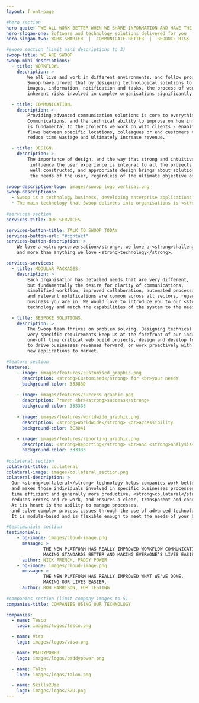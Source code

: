 ```yaml
---
layout: front-page

#hero section
hero-quote: “WE ALL WORK BETTER WHEN WE SHARE INFORMATION AND HAVE THE TOOLS TO COLLABORATE... <strong>co.lateral</strong> MAKES THAT HAPPEN”
hero-slogan-one: Software and technology solutions delivered for you
hero-slogan-two: WORK SMARTER  |  COMMUNICATE BETTER  |  REDDUCE RISK  |  MAXIMISE NEW OPPORTUNITIES

#swoop section (limit mini descriptions to 3)
swoop-title: WE ARE SWOOP
swoop-mini-descriptions:
  - title: WORKFLOW.
    description: >
        We all live and work in different environments, and follow processes to achieve our goals. 
        Swoop have proved that by designing technological solutions to automate the flows of data, 
        images, information, notification and tasks, the process of working can be simplified and 
        inherent risks involved in complex organisations significantly reduced.

  - title: COMMUNICATION.
    description: >
        Providing advanced communication solutions is core to everything we deliver. 
        Communications, and the technical ability to improve on how information is passed around, 
        is fundamental to the projects we work on with clients - enabling better communication 
        flows between specific locations, colleagues or end customers to improve efficiency, 
        reduce time wastage and ultimately increase revenue.

  - title: DESIGN.
    description: >
        The importance of design, and the way that strong and intuitive design can positively
         influence the user experience is integral to all the projects we undertake. Simple, 
         well constructed, and appropriate design brings about solutions that entirely meet 
         the needs of the user, regardless of the ultimate objective of the technology.

swoop-description-logo: images/swoop_logo_vertical.png
swoop-descriptions:
  - Swoop is a technology business, developing enterprise applications and leading-edge software to solve a wide variety of business issues. We work with clients across Europe, and are focussed on developing solutions that automate business processes which ease the organisational and personal burden of manually handing large amounts of data.
  - The main technology that Swoop delivers into organisations is <strong>co.lateral</strong>, which helps companies work better, be more effective and increase efficiency. At its heart, <strong>co.lateral</strong> is about process, and solving real and costly business process issues through the use of advanced technology. It is module-based, and is tailored for each specific client objective. As your business evolves, <strong>co.lateral</strong> is intended to be modified and developed over time, with additional features designed and deployed.
  
#services section
services-title: OUR SERVICES

services-button-title: TALK TO SWOOP TODAY
services-button-url: "#contact"
services-button-description: >
    We love a <strong>conversation</strong>, we love a <strong>challenge</strong>, 
    and more than anything we love <strong>technology</strong>.

services-services:
  - title: MODULAR PACKAGES.
    description: >
        Each organisation has detailed needs that are very different, 
        but fundamentally the desire for clarity of communications, 
        simplified workflow, improved collaboration, automated processes 
        and relevant notifications are common across all sectors, regardless of the 
        business you are in. We would love to introduce you to our <strong>co.lateral</strong> 
        technology and match the capabilities of the system to the needs of your organisation.

  - title: BESPOKE SOLUTIONS.
    description: >
        The Swoop team thrives on problem solving. Designing technical solutions that meet 
        very specific requirements keep us at the forefront of our industry. We work on complex, 
        one-off time critical web build projects, design and develop front or back end technology 
        to drive businesses revenues forward, or work proactively with our own ideas to bring 
        new applications to market.

#feature section
features:
    - image: images/features/customised_graphic.png
      description: <strong>Customised</strong> for <br>your needs
      background-color: 33383D
    
    - image: images/features/success_graphic.png
      description: Proven <br><strong>success</strong>
      background-color: 333333
    
    - image: images/features/worldwide_graphic.png
      description: <strong>Worldwide</strong> <br>accessibility
      background-color: 3C3D41
    
    - image: images/features/reporting_graphic.png
      description: <strong>Reporting</strong> <br>and <strong>analysis</strong>
      background-color: 333333
      
#colateral section
colateral-title: co.lateral
colateral-image: images/co.lateral_section.png
colateral-description: >
  Our <strong>co.lateral</strong> technology helps companies work better,
  and makes those individuals involved in specific businesses processes more effective,
  time efficient and generally more productive. <strong>co.lateral</strong>
  reduces errors and re work, and ensures a clear, transparent and concise work flow.
  At its heart is the ability to manage processes,
  and solve complex process issues through the use of advanced technology.
  It is module-based and is flexible enough to meet the needs of your business today whilst developing with you into the future.

#testimonials section
testimonials:
    - bg-image: images/cloud-image.png
      message: >
              THE NEW PLATFORM HAS REALLY IMPROVED WORKFLOW COMMUNICATION BETWEEN HEAD OFFICE AND OUR SHOPS,
              MAKING STANDARDS BETTER AND MAKING EVERYONE’S LIVES EASIER.
      author: NICK FRENCH, PADDY POWER
    - bg-image: images/cloud-image.png
      message: >
              THE NEW PLATFORM HAS REALLY IMPROVED WHAT WE'vE DONE,
              MAKING OUR LIVES EASIER.
      author: ROB HARRISON, FOR TESTING
      
#companies section (limit company images to 5)
companies-title: COMPANIES USING OUR TECHNOLOGY

companies:
  - name: Tesco
    logo: images/logos/tesco.png

  - name: Visa
    logo: images/logos/visa.png

  - name: PADDYPOWER
    logo: images/logos/paddypower.png

  - name: Talon
    logo: images/logos/talon.png

  - name: Skills2Use
    logo: images/logos/S2U.png
---
```

